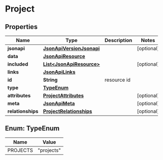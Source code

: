 
# Project

## Properties
Name | Type | Description | Notes
------------ | ------------- | ------------- | -------------
**jsonapi** | [**JsonApiVersionJsonapi**](JsonApiVersionJsonapi.md) |  |  [optional]
**data** | [**JsonApiResource**](JsonApiResource.md) |  | 
**included** | [**List&lt;JsonApiResource&gt;**](JsonApiResource.md) |  |  [optional]
**links** | [**JsonApiLinks**](JsonApiLinks.md) |  | 
**id** | **String** | resource id | 
**type** | [**TypeEnum**](#TypeEnum) |  | 
**attributes** | [**ProjectAttributes**](ProjectAttributes.md) |  |  [optional]
**meta** | [**JsonApiMeta**](JsonApiMeta.md) |  |  [optional]
**relationships** | [**ProjectRelationships**](ProjectRelationships.md) |  |  [optional]


<a name="TypeEnum"></a>
## Enum: TypeEnum
Name | Value
---- | -----
PROJECTS | &quot;projects&quot;



